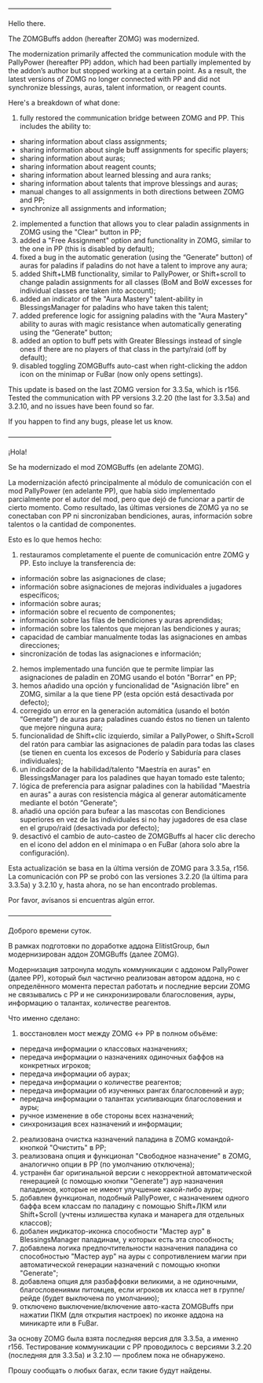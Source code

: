 ———————————————

Hello there.

The ZOMGBuffs addon (hereafter ZOMG) was modernized.

The modernization primarily affected the communication module with the PallyPower (hereafter PP) addon, which had been partially implemented by the addon’s author but stopped working at a certain point. As a result, the latest versions of ZOMG no longer connected with PP and did not synchronize blessings, auras, talent information, or reagent counts.

Here's a breakdown of what done:
1) fully restored the communication bridge between ZOMG and PP. This includes the ability to:
* sharing information about class assignments;
* sharing information about single buff assignments for specific players;
* sharing information about auras;
* sharing information about reagent counts;
* sharing information about learned blessing and aura ranks;
* sharing information about talents that improve blessings and auras;
* manual changes to all assignments in both directions between ZOMG and PP;
* synchronize all assignments and information; 

2) implemented a function that allows you to clear paladin assignments in ZOMG using the "Clear" button in PP;
3) added a "Free Assignment" option and functionality in ZOMG, similar to the one in PP (this is disabled by default);
4) fixed a bug in the automatic generation (using the “Generate” button) of auras for paladins if paladins do not have a talent to improve any aura;
5) added Shift+LMB functionality, similar to PallyPower, or Shift+scroll to change paladin assignments for all classes (BoM and BoW excesses for individual classes are taken into account);
6) added an indicator of the "Aura Mastery" talent-ability in BlessingsManager for paladins who have taken this talent;
7) added preference logic for assigning paladins with the "Aura Mastery" ability to auras with magic resistance when automatically generating using the “Generate” button;
8) added an option to buff pets with Greater Blessings instead of single ones if there are no players of that class in the party/raid (off by default);
9) disabled toggling ZOMGBuffs auto-cast when right-clicking the addon icon on the minimap or FuBar (now only opens settings).

This update is based on the last ZOMG version for 3.3.5a, which is r156. Tested the communication with PP versions 3.2.20 (the last for 3.3.5a) and 3.2.10, and no issues have been found so far.

If you happen to find any bugs, please let us know.

———————————————

¡Hola!

Se ha modernizado el mod ZOMGBuffs (en adelante ZOMG).

La modernización afectó principalmente al módulo de comunicación con el mod PallyPower (en adelante PP), que había sido implementado parcialmente por el autor del mod, pero que dejó de funcionar a partir de cierto momento. Como resultado, las últimas versiones de ZOMG ya no se conectaban con PP ni sincronizaban bendiciones, auras, información sobre talentos o la cantidad de componentes.

Esto es lo que hemos hecho:
1) restauramos completamente el puente de comunicación entre ZOMG y PP. Esto incluye la transferencia de:
* información sobre las asignaciones de clase;
* información sobre asignaciones de mejoras individuales a jugadores específicos;
* información sobre auras;
* información sobre el recuento de componentes;
* información sobre las filas de bendiciones y auras aprendidas;
* información sobre los talentos que mejoran las bendiciones y auras;
* capacidad de cambiar manualmente todas las asignaciones en ambas direcciones;
* sincronización de todas las asignaciones e información; 

2) hemos implementado una función que te permite limpiar las asignaciones de paladín en ZOMG usando el botón "Borrar" en PP;
3) hemos añadido una opción y funcionalidad de "Asignación libre" en ZOMG, similar a la que tiene PP (esta opción está desactivada por defecto);
4) corregido un error en la generación automática (usando el botón “Generate”) de auras para paladines cuando éstos no tienen un talento que mejore ninguna aura;
5) funcionalidad de Shift+clic izquierdo, similar a PallyPower, o Shift+Scroll del ratón para cambiar las asignaciones de paladín para todas las clases (se tienen en cuenta los excesos de Poderío y Sabiduría para clases individuales);
6) un indicador de la habilidad/talento "Maestría en auras" en BlessingsManager para los paladines que hayan tomado este talento;
7) lógica de preferencia para asignar paladines con la habilidad "Maestría en auras" a auras con resistencia mágica al generar automáticamente mediante el botón “Generate”;
8) añadió una opción para bufear a las mascotas con Bendiciones superiores en vez de las individuales si no hay jugadores de esa clase en el grupo/raid (desactivada por defecto);
9) desactivó el cambio de auto-casteo de ZOMGBuffs al hacer clic derecho en el icono del addon en el minimapa o en FuBar (ahora solo abre la configuración).

Esta actualización se basa en la última versión de ZOMG para 3.3.5a, r156. La comunicación con PP se probó con las versiones 3.2.20 (la última para 3.3.5a) y 3.2.10 y, hasta ahora, no se han encontrado problemas.

Por favor, avísanos si encuentras algún error.

———————————————

Доброго времени суток.

В рамках подготовки по доработке аддона ElitistGroup, был модернизирован аддон ZOMGBuffs (далее ZOMG).

Модернизация затронула модуль коммуникации с аддоном PallyPower (далее PP), который был частично реализован автором аддона, но с определённого момента перестал работать и последние версии ZOMG не связывались с PP и не синхронизировали благословения, ауры, информацию о талантах, количестве реагентов.

Что именно сделано:
1) восстановлен мост между ZOMG ↔ PP в полном объёме:
* передача информации о классовых назначениях;
* передача информации о назначениях одиночных баффов на конкретных игроков;
* передача информации об аурах;
* передача информации о количестве реагентов;
* передача информации об изученных рангах благословений и аур;
* передача информации о талантах усиливающих благословения и ауры;
* ручное изменение в обе стороны всех назначений;
* синхронизация всех назначений и информации; 

2) реализована очистка назначений паладина в ZOMG командой-кнопкой "Очистить" в PP;
3) реализована опция и функционал "Свободное назначение" в ZOMG, аналогично опции в PP (по умолчанию отключена);
4) устранён баг оригинальной версии с некорректной автоматической генерацией (с помощью кнопки "Generate") аур назначения паладинов, которые не имеют улучшение какой-либо ауры;
5) добавлен функционал, подобный PallyPower, с назначением одного баффа всем классам по паладину с помощью Shift+ЛКМ или Shift+Scroll (учтены излишества кулака и манарега для отдельных классов);
6) добален индикатор-иконка способности "Мастер аур" в BlessingsManager паладинам, у которых есть эта способность;
7) добавлена логика предпочтительности назначения паладина со способностью "Мастер аур" на ауры с сопротивлением магии при автоматической генерации назначений с помощью кнопки "Generate";
8) добавлена опция для разбаффовки великими, а не одиночными, благословениями питомцев, если игроков их класса нет в группе/рейде (будет выключена по умолчанию);
9) отключено выключение/включение авто-каста ZOMGBuffs при нажатии ПКМ (для открытия настроек) по иконке аддона на миникарте или в FuBar.

За основу ZOMG была взята последняя версия для 3.3.5a, а именно r156. Тестирование коммуникации с PP проводилось с версиями 3.2.20 (последняя для 3.3.5a) и 3.2.10 — проблем пока не обнаружено.

Прошу сообщать о любых багах, если такие будут найдены.
